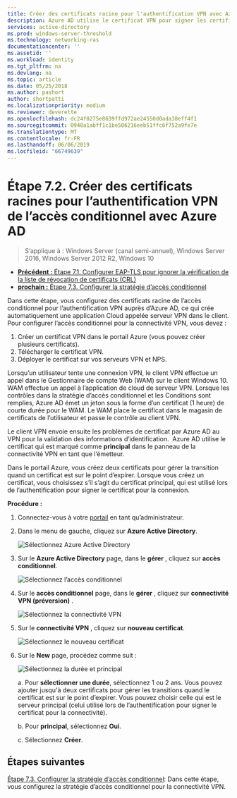 ```yaml
---
title: Créer des certificats racine pour l'authentification VPN avec Azure AD
description: Azure AD utilise le certificat VPN pour signer les certificats émis pour les clients Windows 10 lors de l’authentification à Azure AD pour la connectivité VPN. Le certificat marqué comme principal est l’émetteur qui utilise Azure AD.
services: active-directory
ms.prod: windows-server-threshold
ms.technology: networking-ras
documentationcenter: ''
ms.assetid: ''
ms.workload: identity
ms.tgt_pltfrm: na
ms.devlang: na
ms.topic: article
ms.date: 05/25/2018
ms.author: pashort
author: shortpatti
ms.localizationpriority: medium
ms.reviewer: deverette
ms.openlocfilehash: dc24f0275e8639ffd972ae24550d0ada38eff4f1
ms.sourcegitcommit: 0948a1abff1c1be506216eeb51ffc6f752a9fe7e
ms.translationtype: MT
ms.contentlocale: fr-FR
ms.lasthandoff: 06/06/2019
ms.locfileid: "66749639"
---
```

# <a name="step-72-create-conditional-access-root-certificates-for-vpn-authentication-with-azure-ad"></a>Étape 7.2. Créer des certificats racines pour l’authentification VPN de l’accès conditionnel avec Azure AD

>S’applique à : Windows Server (canal semi-annuel), Windows Server 2016, Windows Server 2012 R2, Windows 10

- [**Précédent :** Étape 7.1. Configurer EAP-TLS pour ignorer la vérification de la liste de révocation de certificats (CRL)](vpn-config-eap-tls-to-ignore-crl-checking.md)
- [**prochain :** Étape 7.3. Configurer la stratégie d’accès conditionnel](vpn-config-conditional-access-policy.md)

Dans cette étape, vous configurez des certificats racine de l’accès conditionnel pour l’authentification VPN auprès d’Azure AD, ce qui crée automatiquement une application Cloud appelée serveur VPN dans le client. Pour configurer l’accès conditionnel pour la connectivité VPN, vous devez :

1. Créer un certificat VPN dans le portail Azure (vous pouvez créer plusieurs certificats).
2. Télécharger le certificat VPN.
3. Déployer le certificat sur vos serveurs VPN et NPS.

Lorsqu’un utilisateur tente une connexion VPN, le client VPN effectue un appel dans le Gestionnaire de compte Web (WAM) sur le client Windows 10. WAM effectue un appel à l’application de cloud de serveur VPN. Lorsque les contrôles dans la stratégie d’accès conditionnel et les Conditions sont remplies, Azure AD émet un jeton sous la forme d’un certificat (1 heure) de courte durée pour le WAM. Le WAM place le certificat dans le magasin de certificats de l’utilisateur et passe le contrôle au client VPN.  

Le client VPN envoie ensuite les problèmes de certificat par Azure AD au VPN pour la validation des informations d’identification.  Azure AD utilise le certificat qui est marqué comme **principal** dans le panneau de la connectivité VPN en tant que l’émetteur. 

Dans le portail Azure, vous créez deux certificats pour gérer la transition quand un certificat est sur le point d’expirer. Lorsque vous créez un certificat, vous choisissez s’il s’agit du certificat principal, qui est utilisé lors de l’authentification pour signer le certificat pour la connexion.

**Procédure :**

1. Connectez-vous à votre [portail](https://portal.azure.com) en tant qu’administrateur.

2. Dans le menu de gauche, cliquez sur **Azure Active Directory**. 

    ![Sélectionnez Azure Active Directory](../../media/Always-On-Vpn/01.png)

3. Sur le **Azure Active Directory** page, dans le **gérer** , cliquez sur **accès conditionnel**.

    ![Sélectionnez l’accès conditionnel](../../media/Always-On-Vpn/02.png)

4. Sur le **accès conditionnel** page, dans le **gérer** , cliquez sur **connectivité VPN (préversion)** .

    ![Sélectionnez la connectivité VPN](../../media/Always-On-Vpn/03.png)

5. Sur le **connectivité VPN** , cliquez sur **nouveau certificat**.

    ![Sélectionnez le nouveau certificat](../../media/Always-On-Vpn/04.png)

6. Sur le **New** page, procédez comme suit :

    ![Sélectionnez la durée et principal](../../media/Always-On-Vpn/05.png)

    a. Pour **sélectionner une durée**, sélectionnez 1 ou 2 ans. Vous pouvez ajouter jusqu'à deux certificats pour gérer les transitions quand le certificat est sur le point d’expirer. Vous pouvez choisir celle qui est le serveur principal (celui utilisé lors de l’authentification pour signer le certificat pour la connectivité).

    b. Pour **principal**, sélectionnez **Oui**.

    c. Sélectionnez **Créer**.

## <a name="next-steps"></a>Étapes suivantes

[Étape 7.3. Configurer la stratégie d’accès conditionnel](vpn-config-conditional-access-policy.md): Dans cette étape, vous configurez la stratégie d’accès conditionnel pour la connectivité VPN. 
